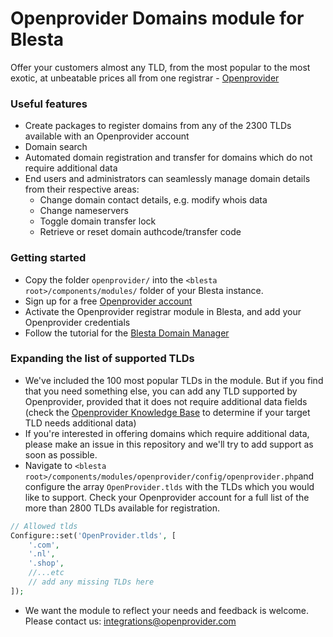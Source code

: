 # Openprovider Domains module for Blesta

Offer your customers almost any TLD, from the most popular to the most exotic, at unbeatable prices all from one registrar - [Openprovider](https://www.openprovider.com)

### Useful features

- Create packages to register domains from any of the 2300 TLDs available with an Openprovider account
- Domain search
- Automated domain registration and transfer for domains which do not require additional data
- End users and administrators can seamlessly manage domain details from their respective areas:
  - Change domain contact details, e.g. modify whois data 
  - Change nameservers
  - Toggle domain transfer lock
  - Retrieve or reset domain authcode/transfer code

### Getting started

- Copy the folder `openprovider/` into the `<blesta root>/components/modules/` folder of your Blesta instance.
- Sign up for a free [Openprovider account](https://cp.openprovider.eu/signup) 
- Activate the Openprovider registrar module in Blesta, and add your Openprovider credentials 
- Follow the tutorial for the [Blesta Domain Manager](https://docs.blesta.com/display/user/Domain+Manager)



### Expanding the list of supported TLDs

- We've included the 100 most popular TLDs in the module. But if you find that you need something else, you can add any TLD supported by Openprovider, provided that it does not require additional data fields (check the [Openprovider Knowledge Base](https://support.openprovider.eu/hc/en-us) to determine if your target TLD needs additional data)
- If you're interested in offering domains which require additional data, please make an issue in this repository and we'll try to add support as soon as possible.
- Navigate to `<blesta root>/components/modules/openprovider/config/openprovider.php`and configure the array `OpenProvider.tlds` with the TLDs which you would like to support. Check your Openprovider account for a full list of the more than 2800 TLDs available for registration. 

```php
// Allowed tlds
Configure::set('OpenProvider.tlds', [
    '.com',
    '.nl',
    '.shop', 
    //...etc
    // add any missing TLDs here
]);
```

- We want the module to reflect your needs and feedback is welcome. Please contact us: integrations@openprovider.com
